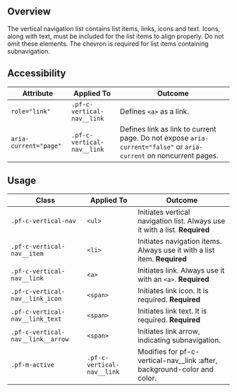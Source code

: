 ## Overview

The vertical navigation list contains list items, links, icons and text. Icons, along with text, must be included for the list items to align properly. Do not omit these elements. The chevron is required for list items containing subnavigation. 

## Accessibility

| Attribute | Applied To | Outcome |
| -- | -- | -- |
| `role="link"` | `.pf-c-vertical-nav__link` |  Defines `<a>` as a link. |
| `aria-current="page"` | `.pf-c-vertical-nav__link` |  Defines link as link to current page. Do not expose `aria-current="false"` or `aria-current` on noncurrent pages. |


## Usage

| Class | Applied To | Outcome |
| -- | -- | -- |
| `.pf-c-vertical-nav` | `<ul>` |  Initiates vertical navigation list. Always use it with a list. **Required** |
| `.pf-c-vertical-nav__item` | `<li>` |  Initiates navigation items. Always use it with a list item. **Required** |
| `.pf-c-vertical-nav__link` | `<a>` |  Initiates link. Always use it with an `<a>`. **Required** |
| `.pf-c-vertical-nav__link_icon` | `<span>` |  Initiates link icon. It is required. **Required** |
| `.pf-c-vertical-nav__link_text` | `<span>` |  Initiates link text. It is required. **Required** |
| `.pf-c-vertical-nav__link__arrow` | `<span>` |  Initiates link arrow, indicating subnavigation. |
| `.pf-m-active` | `.pf-c-vertical-nav__link` |  Modifies for pf-c-vertical-nav__link :after, background-color and color. |
